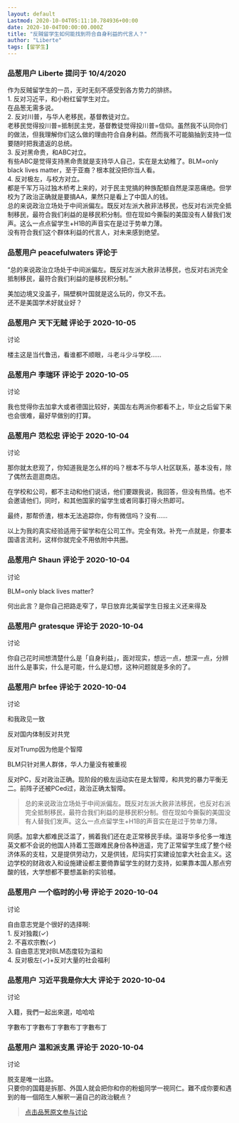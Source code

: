 ```yaml
---
layout: default
Lastmod: 2020-10-04T05:11:10.784936+00:00
date: 2020-10-04T00:00:00.000Z
title: "反贼留学生如何能找到符合自身利益的代言人？"
author: "Liberte"
tags: [留学生]
---
```



### 品葱用户 **Liberte** 提问于 10/4/2020
    
作为反贼留学生的一员，无时无刻不感受到各方势力的排挤。  
1\. 反对习近平，和小粉红留学生对立。  
在品葱无需多说。  
2\. 反对川普，与华人老移民，基督教徒对立。  
老移民觉得投川普=抵制民主党，基督教徒觉得投川普=信仰。虽然我不认同你们的做法，但我理解你们这么做的理由符合自身利益。然而我不可能脑抽到支持一位要随时把我遣返的总统。  
3\. 反对黑命贵，和ABC对立。  
有些ABC是觉得支持黑命贵就是支持华人自己，实在是太幼稚了。BLM=only black lives matter，至于亚裔？根本就没把你当人看。  
4\. 反对极左，与校方对立。  
都是千军万马过独木桥考上来的，对于民主党搞的种族配额自然是深恶痛绝。但学校为了政治正确就是要搞AA，果然只是看上了中国人的钱。  
总的来说政治立场处于中间派偏左。既反对左派大赦非法移民，也反对右派完全抵制移民，最符合我们利益的是移民积分制。但在现如今撕裂的美国没有人替我们发声。这么一点点留学生+H1B的声音实在是过于势单力薄。  
没有符合我们这个群体利益的代言人，对未来感到绝望。
    
                

### 品葱用户 **peacefulwaters** 评论于 
        
“总的来说政治立场处于中间派偏左。既反对左派大赦非法移民，也反对右派完全抵制移民，最符合我们利益的是移民积分制。”  
  
美加边境又没盖子，隔壁枫叶国就是这么玩的，你又不去。  
还不是美国学术好就业好？
        
                

### 品葱用户 **天下无贼** 评论于 2020-10-05
讨论

        
楼主这是当代鲁迅，看谁都不顺眼，斗老斗少斗学校……
        
                

### 品葱用户 **李瑞环** 评论于 2020-10-05
讨论

        
我也觉得你去加拿大或者德国比较好，美国左右两派你都看不上，毕业之后留下来也会很难，最好早做别的打算。
        
                

### 品葱用户 **范松忠** 评论于 2020-10-04
讨论

        
那你就太悲观了，你知道我是怎么样的吗？根本不与华人社区联系，基本没有，除了偶然去逛逛商店。  
  
在学校和公司，都不主动和他们说话，他们要跟我说，我回答，但没有热情。也不会邀请他们，同时，和其他国家的留学生或者同事打得火热即可。  
  
最终，那帮侨渣，根本无法追踪你，你有微信吗？没有……  
  
以上为我的真实经验适用于留学和在公司工作。完全有效。补充一点就是，你要本国语言流利，这样你就完全不用依附中共圈。
        
                

### 品葱用户 **Shaun** 评论于 2020-10-04
讨论

        
BLM=only black lives matter?  
  
何出此言？是你自己把路走窄了，早日放弃北美留学生日报主义还来得及
        
                

### 品葱用户 **gratesque** 评论于 2020-10-04
讨论

        
你自己花时间想清楚什么是「自身利益」，面对现实，想远一点，想深一点，分辨出什么是事实，什么是可能，什么是幻想，这种问题就是多余的了。
        
                

### 品葱用户 **brfee** 评论于 2020-10-04
讨论

        
和我政见一致  
  
反对国内体制反对共党  
  
反对Trump因为他是个智障  
  
BLM只针对黑人群体，华人力量没有被重视  
  
反对PC，反对政治正确。现阶段的极左运动实在是太智障，和共党的暴力平衡无二。前阵子还被PCed过，政治正确太智障。  
  

> 总的来说政治立场处于中间派偏左。既反对左派大赦非法移民，也反对右派完全抵制移民，最符合我们利益的是移民积分制。但在现如今撕裂的美国没有人替我们发声。这么一点点留学生+H1B的声音实在是过于势单力薄。

  
  
同感。加拿大都难民泛滥了，搁着我们还在走正常移民手续。温哥华多伦多一堆连英文都不会说的他国人持着工签跟难民身份各种逍遥，完了正常留学生成了整个经济体系的支柱，又是提供劳动力，又是供钱，尼玛实打实建设加拿大社会主义。这边学校的财政收入和设施建设都主要倚靠留学生的财力支持，如果靠本国人那点穷酸的钱，大学想都不要想盖新的实验楼。
        
                

### 品葱用户 **一个临时的小号** 评论于 2020-10-04
讨论

        
自由意志党是个很好的选择啊:  
1\. 反对独裁(✓)  
2. 不喜欢宗教(✓)  
3. 自由意志党对BLM态度较为温和  
4. 反对极左(✓)+反对大量的社会福利
        
                

### 品葱用户 **习近平我是你大大** 评论于 2020-10-04
讨论

        
入籍，我們一起出來選，哈哈哈  
  
字數布丁字數布丁字數布丁字數布丁
        
                

### 品葱用户 **温和派支黒** 评论于 2020-10-04
讨论

        
脱支是唯一出路。  
只要你的国籍是拆那、外国人就会把你和你的粉蛆同学一視同仁。難不成你要和遇到的毎一個陌生人解釈一遍自己的政治観点？
        
                





> [点击品葱原文参与讨论](https://pincong.rocks/question/31734)

